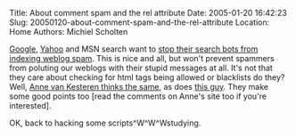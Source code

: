 Title: About comment spam and the rel attribute
Date: 2005-01-20 16:42:23
Slug: 20050120-about-comment-spam-and-the-rel-attribute
Location: Home
Authors: Michiel Scholten

<p><a href="http://www.google.com/">Google</a>, <a href="http://www.yahoo.com/">Yahoo</a> and MSN search want to <a href="http://www.google.com/googleblog/2005/01/preventing-comment-spam.html">stop their search bots from indexing weblog spam</a>. This is nice and all, but won't prevent spammers from poluting our weblogs with their stupid messages at all. It's not that they care about checking for html tags being allowed or blacklists do they? Well, <a href="http://annevankesteren.nl/archives/2005/01/nofollow">Anne van Kesteren thinks the same</a>, as does <a href="
http://www.redsplash.de/blog/archives/425-guid.html">this guy</a>. They make some good points too [read the comments on Anne's site too if you're interested].</p>

<p>OK, back to hacking some scripts^W^W^Wstudying.</p>
